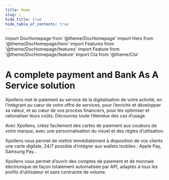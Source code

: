 ```yaml
---
title: Home
slug: /
hide_title: true
hide_table_of_contents: true
---
```


import DocHomepage from '@theme/DocHomepage'
import Hero from '@theme/DocHomepage/hero'
import Features from '@theme/DocHomepage/features'
import Feature from '@theme/DocHomepage/feature'
import Cta from '@theme/Cta'

<DocHomepage>

<!-- HERO -->

<Hero>

# A complete payment and Bank As A Service solution

Xpollens met le paiement au service de la digitalisation de votre activité, en l’intégrant au cœur de votre offre de services, pour l’enrichir et développer sa valeur, et au cœur de vos process financiers, pour les optimiser et rationaliser leurs coûts.
Découvrez toute l’étendue des cas d’usage.

<Cta
  context="hero"
  ui="button"
  link="docs/account-holders/doc1"
  label="Get started"
/>

</Hero>

<!-- FEATURES -->

<Features>

<!-- Feature 1 -->

<Feature title="Easy Card issuing" icon="cb">

Avec Xpollens, créez facilement des cartes de paiement aux couleurs de votre marque, avec une personnalisation du visuel et des règles d’utilisation.

<Cta
  context="feature"
  ui="inline"
  link="docs/cards/doc1"
  label="Get started"
/>

</Feature>

<!-- Feature 2 -->

<Feature title="Discover our payment solution" icon="payment">

Xpollens vous permet de mettre immédiatement à disposition de vos clients une carte digitale, 24/7 possible d’intégrer aux wallets mobiles : Apple Pay, Samsung Pay…

<Cta
  context="feature"
  ui="inline"
  link="docs/cards/doc2"
  label="Get started"
/>

</Feature>

<!-- Feature 3 -->

<Feature title="Delegate your customer KYC" icon="kyc">

Xpollens vous permet d’ouvrir des comptes de paiement et de monnaie électronique de façon totalement automatisée par API, adaptés à tous les profils d’utilisateur et sans contrainte de volume.

<Cta
  context="feature"
  ui="inline"
  link="docs/account-holders/doc1"
  label="Get started"
/>

</Feature>

</Features>

</DocHomepage>
